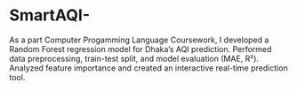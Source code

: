 # SmartAQI-
As a part Computer Progamming Language Coursework, I developed a Random Forest regression model for Dhaka’s AQI prediction. Performed data preprocessing, train-test split, and model evaluation (MAE, R²). Analyzed feature importance and created an interactive real-time prediction tool.
